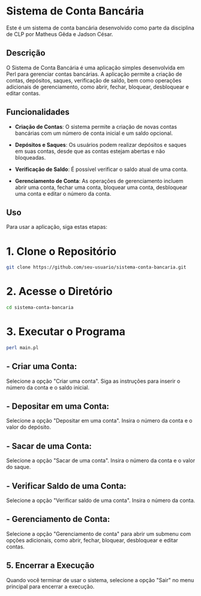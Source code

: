 # Sistema de Conta Bancária

Este é um sistema de conta bancária desenvolvido como parte da disciplina de CLP por Matheus Gêda e Jadson César.

## Descrição

O Sistema de Conta Bancária é uma aplicação simples desenvolvida em Perl para gerenciar contas bancárias. A aplicação permite a criação de contas, depósitos, saques, verificação de saldo, bem como operações adicionais de gerenciamento, como abrir, fechar, bloquear, desbloquear e editar contas.

## Funcionalidades

- **Criação de Contas**: O sistema permite a criação de novas contas bancárias com um número de conta inicial e um saldo opcional.

- **Depósitos e Saques**: Os usuários podem realizar depósitos e saques em suas contas, desde que as contas estejam abertas e não bloqueadas.

- **Verificação de Saldo**: É possível verificar o saldo atual de uma conta.

- **Gerenciamento de Conta**: As operações de gerenciamento incluem abrir uma conta, fechar uma conta, bloquear uma conta, desbloquear uma conta e editar o número da conta.

## Uso

Para usar a aplicação, siga estas etapas:

# 1. Clone o Repositório
```bash
git clone https://github.com/seu-usuario/sistema-conta-bancaria.git
```
# 2. Acesse o Diretório
```bash
cd sistema-conta-bancaria
```
# 3. Executar o Programa
```bash
perl main.pl
```

## - Criar uma Conta:
   Selecione a opção "Criar uma conta".
   Siga as instruções para inserir o número da conta e o saldo inicial.

## - Depositar em uma Conta:
   Selecione a opção "Depositar em uma conta".
   Insira o número da conta e o valor do depósito.

## - Sacar de uma Conta:
   Selecione a opção "Sacar de uma conta".
   Insira o número da conta e o valor do saque.

## - Verificar Saldo de uma Conta:
   Selecione a opção "Verificar saldo de uma conta".
   Insira o número da conta.

## - Gerenciamento de Conta:
   Selecione a opção "Gerenciamento de conta" para abrir um submenu com opções adicionais, como abrir, fechar, bloquear, desbloquear e editar contas.

## 5. Encerrar a Execução
 Quando você terminar de usar o sistema, selecione a opção "Sair" no menu principal para encerrar a execução.
